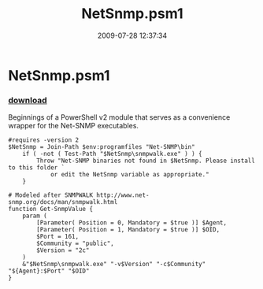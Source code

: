 ﻿---
pid:            1238
poster:         halr9000
title:          NetSnmp.psm1
date:           2009-07-28 12:37:34
format:         posh
parent:         0
parent:         0

---

# NetSnmp.psm1

### [download](1238.ps1)

Beginnings of a PowerShell v2 module that serves as a convenience wrapper for the Net-SNMP executables.

```posh
#requires -version 2
$NetSnmp = Join-Path $env:programfiles "Net-SNMP\bin"
	if ( -not ( Test-Path "$NetSnmp\snmpwalk.exe" ) ) {
		Throw "Net-SNMP binaries not found in $NetSnmp. Please install to this folder `
			or edit the NetSnmp variable as appropriate."
	}

# Modeled after SNMPWALK http://www.net-snmp.org/docs/man/snmpwalk.html
function Get-SnmpValue {
	param (
		[Parameter( Position = 0, Mandatory = $true )] $Agent,
		[Parameter( Position = 1, Mandatory = $true )] $OID,
		$Port = 161,
		$Community = "public",
		$Version = "2c"
	)
	&"$NetSnmp\snmpwalk.exe" "-v$Version" "-c$Community" "${Agent}:$Port" "$OID"
}
```
